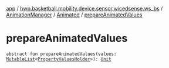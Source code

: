 [app](../../../index.md) / [hwp.basketball.mobility.device.sensor.wicedsense.ws_bs](../../index.md) / [AnimationManager](../index.md) / [Animated](index.md) / [prepareAnimatedValues](.)

# prepareAnimatedValues

`abstract fun prepareAnimatedValues(values: `[`MutableList`](https://kotlinlang.org/api/latest/jvm/stdlib/kotlin.collections/-mutable-list/index.html)`<`[`PropertyValuesHolder`](https://developer.android.com/reference/android/animation/PropertyValuesHolder.html)`>): `[`Unit`](https://kotlinlang.org/api/latest/jvm/stdlib/kotlin/-unit/index.html)